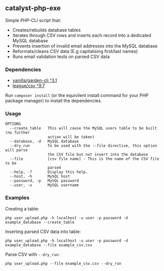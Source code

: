 ## catalyst-php-exe

Simple PHP-CLI script that:
- Creates/rebuilds database tables
- Iterates through CSV rows and inserts each record into a dedicated MySQL database
- Prevents insertion of invalid email addresses into the MySQL database
- Reformats/cleans CSV data (E.g capitalising first/last names)
- Runs email validation tests on parsed CSV data


### Dependencies
- [vanilla/garden-cli ^3.1](https://github.com/vanilla/garden-cli)
- [league/csv ^9.7](https://github.com/thephpleague/csv)

Run `composer install` (or the equivilent install command for your PHP package manager) to install the dependencies.

### Usage

```
OPTIONS
  --create_table   This will cause the MySQL users table to be built (no further
                   action will be taken)
  --database, -d   MySQL database
  --dry_run        To be used with the --file directive, this option will parse
                   the CSV file but not insert into the database
  --file           [csv file name] - This is the name of the CSV file to be
                   parsed
  --help, -?       Display this help.
  --host, -h       MySQL host
  --password, -p   MySQL password
  --user, -u       MySQL username
```

### Examples

Creating a table: 

`php user_upload.php -h localhost -u user -p password -d example_database --create_table`

Inserting parsed CSV data into table: 

`php user_upload.php -h localhost -u user -p password -d example_database --file example_csv.csv`

Parse CSV with `--dry_run`: 

`php user_upload.php --file example_csv.csv --dry_run`
